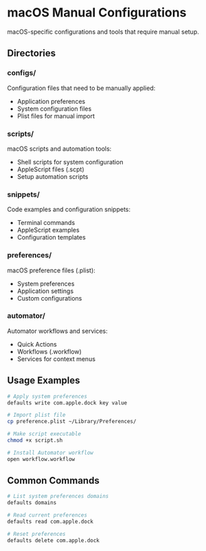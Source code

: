 # macOS Manual Configurations

macOS-specific configurations and tools that require manual setup.

## Directories

### configs/
Configuration files that need to be manually applied:
- Application preferences
- System configuration files
- Plist files for manual import

### scripts/
macOS scripts and automation tools:
- Shell scripts for system configuration
- AppleScript files (.scpt)
- Setup automation scripts

### snippets/
Code examples and configuration snippets:
- Terminal commands
- AppleScript examples
- Configuration templates

### preferences/
macOS preference files (.plist):
- System preferences
- Application settings
- Custom configurations

### automator/
Automator workflows and services:
- Quick Actions
- Workflows (.workflow)
- Services for context menus

## Usage Examples

```bash
# Apply system preferences
defaults write com.apple.dock key value

# Import plist file
cp preference.plist ~/Library/Preferences/

# Make script executable
chmod +x script.sh

# Install Automator workflow
open workflow.workflow
```

## Common Commands

```bash
# List system preferences domains
defaults domains

# Read current preferences
defaults read com.apple.dock

# Reset preferences
defaults delete com.apple.dock
```